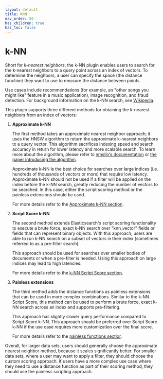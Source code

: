 ```yaml
---
layout: default
title: KNN
nav_order: 50
has_children: true
has_toc: false
---
```


# k-NN

Short for *k-nearest neighbors*, the k-NN plugin enables users to search for the k-nearest neighbors to a query point across an index of vectors. To determine the neighbors, a user can specify the space (the distance function) they want to use to measure the distance between points.

Use cases include recommendations (for example, an "other songs you might like" feature in a music application), image recognition, and fraud detection. For background information on the k-NN search, see [Wikipedia](https://en.wikipedia.org/wiki/Nearest_neighbor_search).

This plugin supports three different methods for obtaining the k-nearest neighbors from an index of vectors:
 
1. **Approximate k-NN**

    The first method takes an approximate nearest neighbor approach; it uses the HNSW algorithm to return the approximate k-nearest neighbors to a query vector. This algorithm sacrifices indexing speed and search accuracy in return for lower latency and more scalable search. To learn more about the algorithm, please refer to [nmslib's documentation](https://github.com/nmslib/nmslib/) or [the paper introducing the algorithm](https://arxiv.org/abs/1603.09320). 

    Approximate k-NN is the best choice for searches over large indices (i.e. hundreds of thousands of vectors or more) that require low latency. Approximate k-NN should not be used if a filter will be applied on the index before the k-NN search, greatly reducing the number of vectors to be searched. In this case, either the script scoring method or the painless extensions should be used.

    For more details refer to the [Approximate k-NN section](../approximate-knn).

2. **Script Score k-NN**

    The second method extends Elasticsearch's script scoring functionality to execute a brute force, exact k-NN search over "knn_vector" fields or fields that can represent binary objects. With this approach, users are able to run k-NN search on a subset of vectors in their index (sometimes referred to as a pre-filter search).

    This approach should be used for searches over smaller bodies of documents or when a pre-filter is needed. Using this approach on large indices may lead to high latencies.

    For more details refer to the [k-NN Script Score section](../knn-score-script).

3. **Painless extensions**

    The third method adds the distance functions as painless extensions that can be used in more complex combinations. Similar to the k-NN Script Score, this method can be used to perform a brute force, exact k-NN search across an index and supports pre-filtering.

    This approach has slightly slower query performance compared to Script Score k-NN. This approach should be preferred over Script Score k-NN if the use case requires more customization over the final score.

    For more details refer to the [painless functions sectior](../painless-functions).


Overall, for larger data sets, users should generally choose the approximate nearest neighbor method, because it scales significantly better. For smaller data sets, where a user may want to apply a filter, they should choose the custom scoring approach. If users have a more complex use case where they need to use a distance function as part of their scoring method, they should use the painless scripting approach. 
